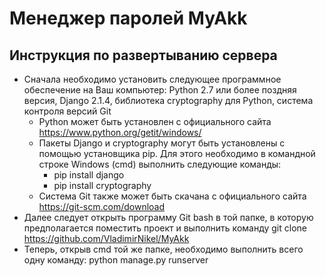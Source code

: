 # Менеджер паролей MyAkk
## Инструкция по развертыванию сервера
+ Сначала необходимо установить следующее программное обеспечение на Ваш компьютер: Python 2.7 или более поздняя версия, Django 2.1.4, библиотека cryptography для Python, система контроля версий Git
	+ Python может быть установлен с официального сайта https://www.python.org/getit/windows/
	+ Пакеты Django и cryptography могут быть установлены с помощью установщика pip. Для этого необходимо в командной строке Windows (cmd) выполнить следующие команды:
		+ pip install django
		+ pip install cryptography
	+ Система Git также может быть скачана с официального сайта https://git-scm.com/download
+ Далее следует открыть программу Git bash в той папке, в которую предполагается поместить проект и выполнить команду git clone https://github.com/VladimirNikel/MyAkk
+ Теперь, открыв cmd той же папке, необходимо выполнить всего одну команду: python manage.py runserver 